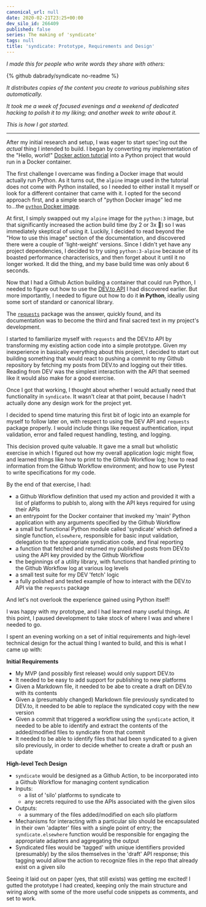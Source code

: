 ```yaml
---
canonical_url: null
date: 2020-02-21T23:25+00:00
dev_silo_id: 266409
published: false
series: The making of 'syndicate'
tags: null
title: 'syndicate: Prototype, Requirements and Design'
---
```


_I made this for people who write words they share with others:_

{% github dabrady/syndicate no-readme %}

_It distributes copies of the content you create to various publishing sites automatically._

_It took me a week of focused evenings and a weekend of dedicated hacking to polish it to my liking; and another week to write about it._

_This is how I got started._

---

After my initial research and setup, I was eager to start spec'ing out the _actual_ thing I intended to build. I began by converting my implementation of the "Hello, world!" [Docker action tutorial](https://help.github.com/en/actions/building-actions/creating-a-docker-container-action) into a Python project that would run in a Docker container.

The first challenge I overcame was finding a Docker image that would actually run Python. As it turns out, the `alpine` image used in the tutorial does not come with Python installed, so I needed to either install it myself or look for a different container that came with it. I opted for the second approach first, and a simple search of "python Docker image" led me to...the [`python` Docker image](https://hub.docker.com/_/python).

At first, I simply swapped out my `alpine` image for the `python:3` image, but that significantly increased the action build time (by 2 or 3x :grimacing:) so I was immediately skeptical of using it. Luckily, I decided to read beyond the "How to use this image" section of the documentation, and discovered there were a couple of 'light-weight' versions. Since I didn't yet have any project dependencies, I decided to try using `python:3-alpine` because of its boasted performance characterisics, and then forget about it until it no longer worked. It did the thing, and my base build time was only about 6 seconds.

Now that I had a Github Action building a container that could run Python, I needed to figure out how to use the [DEV.to API](https://docs.dev.to/api) I had discovered earlier. But more importantly, I needed to figure out how to do it **in Python**, ideally using some sort of standard or canonical library.

The [`requests`](https://requests.readthedocs.io/) package was the answer, quickly found, and its documentation was to become the third and final sacred text in my project's development.

I started to familiarize myself with `requests` and the DEV.to API by transforming my existing action code into a simple prototype. Given my inexperience in basically everything about this project, I decided to start out building something that would react to pushing a commit to my Github repository by fetching my posts from DEV.to and logging out their titles. Reading from DEV was the simplest interaction with the API that seemed like it would also make for a good exercise.

Once I got that working, I thought about whether I would actually need that functionality in `syndicate`. It wasn't clear at that point, because I hadn't actually done any design work for the project yet.

I decided to spend time maturing this first bit of logic into an example for myself to follow later on, with respect to using the DEV API and `requests` package properly. I would include things like request authentication, input validation, error and failed request handling, testing, and logging.

This decision proved quite valuable. It gave me a small but wholistic exercise in which I figured out how my overall application logic might flow, and learned things like how to print to the Github Workflow log; how to read information from the Github Workflow environment; and how to use Pytest to write specifications for my code.

By the end of that exercise, I had:

- a Github Workflow definition that used my action and provided it with a list of platforms to publsh to, along with the API keys required for using their APIs
- an entrypoint for the Docker container that invoked my 'main' Python application with any arguments specified by the Github Workflow
- a small but functional Python module called 'syndicate' which defined a single function, `elsewhere`, responsible for basic input validation, delegation to the appropriate syndication code, and final reporting
- a function that fetched and returned my published posts from DEV.to using the API key provided by the Github Workflow
- the beginnings of a utility library, with functions that handled printing to the Github Workflow log at various log levels
- a small test suite for my DEV 'fetch' logic
- a fully polished and tested example of how to interact with the DEV.to API via the `requests` package

And let's not overlook the experience gained using Python itself!

I was happy with my prototype, and I had learned many useful things. At this point, I paused development to take stock of where I was and where I needed to go.

I spent an evening working on a set of initial requirements and high-level technical design for the actual thing I wanted to build, and this is what I came up with:

**Initial Requirements**
- My MVP (and possibly first release) would only support DEV.to
- It needed to be easy to add support for publishing to new platforms
- Given a Markdown file, it needed to be abe to create a draft on DEV.to with its contents
- Given a (presumably changed) Markdown file previously syndicated to DEV.to, it needed to be able to replace the syndicated copy with the new version
- Given a commit that triggered a workflow using the `syndicate` action, it needed to be able to identify and extract the contents of the added/modified files to syndicate from that commit
- It needed to be able to identify files that had been syndicated to a given silo previously, in order to decide whether to create a draft or push an update

**High-level Tech Design**
- `syndicate` would be designed as a Github Action, to be incorporated into a Github Workflow for managing content syndication
- Inputs:
  - a list of 'silo' platforms to syndicate to
  - any secrets required to use the APIs associated with the given silos
- Outputs:
  - a summary of the files added/modified on each silo platform
- Mechanisms for interacting with a particular silo should be encapsulated in their own 'adapter' files with a single point of entry; the `syndicate.elsewhere` function would be responsible for engaging the appropriate adapters and aggregating the output
- Syndicated files would be 'tagged' with unique identifiers provided (presumably) by the silos themselves in the 'draft' API response; this tagging would allow the action to recognize files in the repo that already exist on a given silo

Seeing it laid out on paper (yes, that still exists) was getting me excited! I gutted the prototype I had created, keeping only the main structure and wiring along with some of the more useful code snippets as comments, and set to work.
